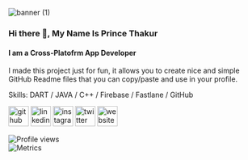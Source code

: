 ![banner (1)](https://user-images.githubusercontent.com/33751863/181150554-da70a5b2-1e42-443e-b2ba-b0afbe311ce2.png)
### Hi there 👋, My Name Is Prince Thakur
#### I am a Cross-Platofrm App Developer



I made this project just for fun, it allows you to create nice and simple GitHub Readme files that you can copy/paste and use in your profile.

Skills: DART / JAVA / C++ / Firebase / Fastlane / GitHub

[<img src='https://cdn.jsdelivr.net/npm/simple-icons@3.0.1/icons/github.svg' alt='github' height='40'>](https://github.com/princethakur007)  [<img src='https://cdn.jsdelivr.net/npm/simple-icons@3.0.1/icons/linkedin.svg' alt='linkedin' height='40'>](https://www.linkedin.com/in/princethakur007/)  [<img src='https://cdn.jsdelivr.net/npm/simple-icons@3.0.1/icons/instagram.svg' alt='instagram' height='40'>](https://www.instagram.com/princethakur007/)  [<img src='https://cdn.jsdelivr.net/npm/simple-icons@3.0.1/icons/twitter.svg' alt='twitter' height='40'>](https://twitter.com/007thakurprince)  [<img src='https://cdn.jsdelivr.net/npm/simple-icons@3.0.1/icons/icloud.svg' alt='website' height='40'>](princethakur.gq)  

![Profile views](https://gpvc.arturio.dev/princethakur007)  
![Metrics](https://metrics.lecoq.io/PRINCETHAKUR007?template=classic&base.header=0&isocalendar=1&stars=1&base.indepth=false&base.hireable=false&isocalendar.duration=half-year&stars.limit=4&config.timezone=America%2FNew_York)
